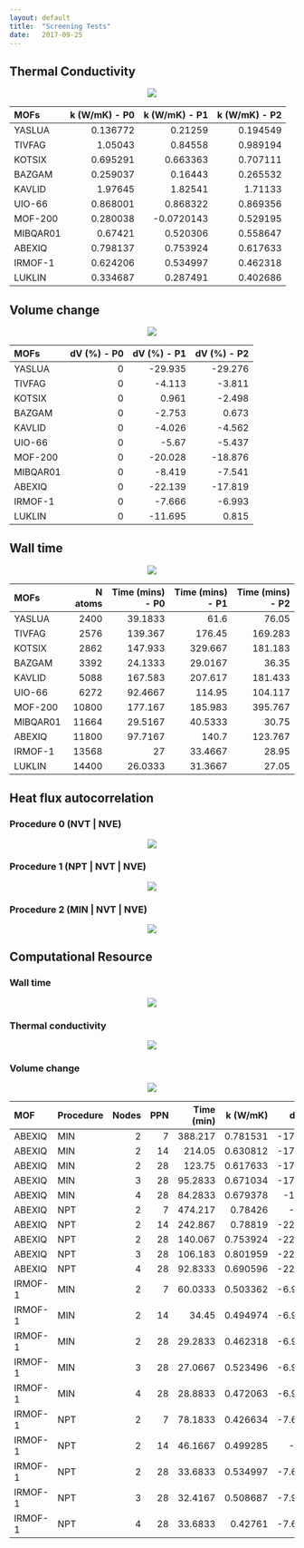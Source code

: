 ```yaml
---
layout: default
title:  "Screening Tests"
date:   2017-09-25
---
```


Thermal Conductivity
--------------------
<p align="center"> <img src="img/k-procedure.png"> </p>

| MOFs     |   k (W/mK) - P0 |   k (W/mK) - P1 |   k (W/mK) - P2 |
|:---------|----------------:|----------------:|----------------:|
| YASLUA   |        0.136772 |       0.21259   |        0.194549 |
| TIVFAG   |        1.05043  |       0.84558   |        0.989194 |
| KOTSIX   |        0.695291 |       0.663363  |        0.707111 |
| BAZGAM   |        0.259037 |       0.16443   |        0.265532 |
| KAVLID   |        1.97645  |       1.82541   |        1.71133  |
| UIO-66   |        0.868001 |       0.868322  |        0.869356 |
| MOF-200  |        0.280038 |      -0.0720143 |        0.529195 |
| MIBQAR01 |        0.67421  |       0.520306  |        0.558647 |
| ABEXIQ   |        0.798137 |       0.753924  |        0.617633 |
| IRMOF-1  |        0.624206 |       0.534997  |        0.462318 |
| LUKLIN   |        0.334687 |       0.287491  |        0.402686 |

Volume change
-------------
<p align="center"> <img src="img/volume-change-procedure.png"> </p>


| MOFs     |   dV (%) - P0 |   dV (%) - P1 |   dV (%) - P2 |
|:---------|--------------:|--------------:|--------------:|
| YASLUA   |             0 |       -29.935 |       -29.276 |
| TIVFAG   |             0 |        -4.113 |        -3.811 |
| KOTSIX   |             0 |         0.961 |        -2.498 |
| BAZGAM   |             0 |        -2.753 |         0.673 |
| KAVLID   |             0 |        -4.026 |        -4.562 |
| UIO-66   |             0 |        -5.67  |        -5.437 |
| MOF-200  |             0 |       -20.028 |       -18.876 |
| MIBQAR01 |             0 |        -8.419 |        -7.541 |
| ABEXIQ   |             0 |       -22.139 |       -17.819 |
| IRMOF-1  |             0 |        -7.666 |        -6.993 |
| LUKLIN   |             0 |       -11.695 |         0.815 |

Wall time
---------
<p align="center"> <img src="img/walltime-procedure.png"> </p>

| MOFs     |   N atoms |   Time (mins) - P0 |   Time (mins) - P1 |   Time (mins) - P2 |
|:---------|----------:|-------------------:|-------------------:|-------------------:|
| YASLUA   |      2400 |            39.1833 |            61.6    |             76.05  |
| TIVFAG   |      2576 |           139.367  |           176.45   |            169.283 |
| KOTSIX   |      2862 |           147.933  |           329.667  |            181.183 |
| BAZGAM   |      3392 |            24.1333 |            29.0167 |             36.35  |
| KAVLID   |      5088 |           167.583  |           207.617  |            181.433 |
| UIO-66   |      6272 |            92.4667 |           114.95   |            104.117 |
| MOF-200  |     10800 |           177.167  |           185.983  |            395.767 |
| MIBQAR01 |     11664 |            29.5167 |            40.5333 |             30.75  |
| ABEXIQ   |     11800 |            97.7167 |           140.7    |            123.767 |
| IRMOF-1  |     13568 |            27      |            33.4667 |             28.95  |
| LUKLIN   |     14400 |            26.0333 |            31.3667 |             27.05  |

Heat flux autocorrelation
-------------------------
### Procedure 0 (NVT | NVE)
<p align="center"> <img src="img/k-P0.png"> </p>

### Procedure 1 (NPT | NVT | NVE)
<p align="center"> <img src="img/k-P1.png"> </p>

### Procedure 2 (MIN | NVT | NVE)
<p align="center"> <img src="img/k-P2.png"> </p>

Computational Resource
----------------------
### Wall time
<p align="center"> <img src="img/walltime-cpu.png"> </p>

### Thermal conductivity
<p align="center"> <img src="img/k-cpu.png"> </p>

### Volume change
<p align="center"> <img src="img/volume-change-cpu.png"> </p>


| MOF     | Procedure   |   Nodes |   PPN |   Time (min) |   k (W/mK) |    dV (%) |
|:--------|:------------|--------:|------:|-------------:|-----------:|----------:|
| ABEXIQ  | MIN         |       2 |     7 |     388.217  |   0.781531 | -17.8189  |
| ABEXIQ  | MIN         |       2 |    14 |     214.05   |   0.630812 | -17.8197  |
| ABEXIQ  | MIN         |       2 |    28 |     123.75   |   0.617633 | -17.8195  |
| ABEXIQ  | MIN         |       3 |    28 |      95.2833 |   0.671034 | -17.8261  |
| ABEXIQ  | MIN         |       4 |    28 |      84.2833 |   0.679378 | -17.819   |
| ABEXIQ  | NPT         |       2 |     7 |     474.217  |   0.78426  | -22.08    |
| ABEXIQ  | NPT         |       2 |    14 |     242.867  |   0.78819  | -22.0426  |
| ABEXIQ  | NPT         |       2 |    28 |     140.067  |   0.753924 | -22.1385  |
| ABEXIQ  | NPT         |       3 |    28 |     106.183  |   0.801959 | -22.1161  |
| ABEXIQ  | NPT         |       4 |    28 |      92.8333 |   0.690596 | -22.1984  |
| IRMOF-1 | MIN         |       2 |     7 |      60.0333 |   0.503362 |  -6.97436 |
| IRMOF-1 | MIN         |       2 |    14 |      34.45   |   0.494974 |  -6.96926 |
| IRMOF-1 | MIN         |       2 |    28 |      29.2833 |   0.462318 |  -6.99281 |
| IRMOF-1 | MIN         |       3 |    28 |      27.0667 |   0.523496 |  -6.96839 |
| IRMOF-1 | MIN         |       4 |    28 |      28.8833 |   0.472063 |  -6.97095 |
| IRMOF-1 | NPT         |       2 |     7 |      78.1833 |   0.426634 |  -7.67816 |
| IRMOF-1 | NPT         |       2 |    14 |      46.1667 |   0.499285 |  -7.855   |
| IRMOF-1 | NPT         |       2 |    28 |      33.6833 |   0.534997 |  -7.66637 |
| IRMOF-1 | NPT         |       3 |    28 |      32.4167 |   0.508687 |  -7.96882 |
| IRMOF-1 | NPT         |       4 |    28 |      33.6833 |   0.42761  |  -7.62663 |
